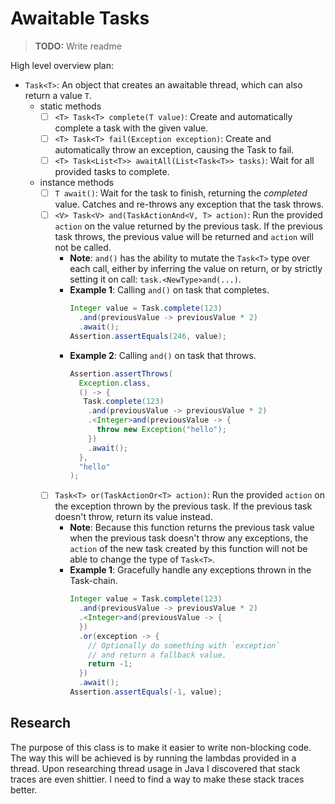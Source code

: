 # Awaitable Tasks

> **TODO:** Write readme

High level overview plan:

- `Task<T>`: An object that creates an awaitable thread, which can also return a
  value `T`.
  - static methods
    - [ ] `<T> Task<T> complete(T value)`: Create and automatically complete a
      task with the given value.
    - [ ] `<T> Task<T> fail(Exception exception)`: Create and automatically
      throw an exception, causing the Task to
      fail.
    - [ ] `<T> Task<List<T>> awaitAll(List<Task<T>> tasks)`: Wait for all
      provided tasks to complete.
  - instance methods
    - [ ] `T await()`: Wait for the task to finish, returning the *completed*
      value. Catches and re-throws any exception
      that the task throws.
    - [ ] `<V> Task<V> and(TaskActionAnd<V, T> action)`: Run the
      provided `action` on the value returned by the previous
      task. If the previous task throws, the previous value will be returned
      and `action` will not be called.
      - **Note**: `and()` has the ability to mutate the `Task<T>` type over each
        call, either by inferring the value on
        return, or by strictly setting it on call: `task.<NewType>and(...)`.
      - **Example 1**: Calling `and()` on task that completes.
        ```java
        Integer value = Task.complete(123)
          .and(previousValue -> previousValue * 2)
          .await();
        Assertion.assertEquals(246, value);
        ```
      - **Example 2**: Calling `and()` on task that throws.
        ```java
        Assertion.assertThrows(
          Exception.class,
          () -> {
           Task.complete(123)
            .and(previousValue -> previousValue * 2)
            .<Integer>and(previousValue -> {
              throw new Exception("hello");
            })
            .await();
          },
          "hello"
        );
        ```
    - [ ] `Task<T> or(TaskActionOr<T> action)`: Run the provided `action` on the
      exception thrown by the previous task.
      If the previous task doesn't throw, return its value instead.
      - **Note**: Because this function returns the previous task value when the
        previous task doesn't throw any
        exceptions, the `action` of the new task created by this function will
        not be able to change the type
        of `Task<T>`.
      - **Example 1**: Gracefully handle any exceptions thrown in the
        Task-chain.
        ```java
        Integer value = Task.complete(123)
          .and(previousValue -> previousValue * 2)
          .<Integer>and(previousValue -> {
          })
          .or(exception -> {
            // Optionally do something with `exception`
            // and return a fallback value.
            return -1;
          })
          .await();
        Assertion.assertEquals(-1, value);
        ```

## Research

The purpose of this class is to make it easier to write non-blocking code. The
way this will be achieved is by running
the lambdas provided in a thread. Upon researching thread usage in Java I
discovered that stack traces are even
shittier. I need to find a way to make these stack traces better. 